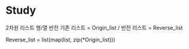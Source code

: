# Study


2차원 리스트 행/열 반전
기존 리스트 = Origin_list / 반전 리스트 = Reverse_list

Reverse_list = list(map(list, zip(*Origin_list)))
